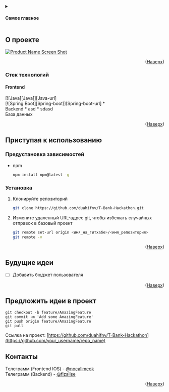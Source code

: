 <a id="readme-top"></a>
<!-- PROJECT SHIELDS -->

<!-- TABLE OF CONTENTS -->
<details>
  <summary><h4>Самое главное</h4></summary>
  <ol>
    <li>
      <a href="#about-the-project">О проекте</a>
      <ul>
        <li><a href="#built-with">Built With</a></li>
      </ul>
    </li>
    <li>
      <a href="#getting-started">Getting Started</a>
      <ul>
        <li><a href="#prerequisites">Prerequisites</a></li>
        <li><a href="#installation">Installation</a></li>
      </ul>
    </li>
    <li><a href="#usage">Usage</a></li>
    <li><a href="#roadmap">Roadmap</a></li>
    <li><a href="#contributing">Contributing</a></li>
    <li><a href="#license">License</a></li>
    <li><a href="#contact">Contact</a></li>
    <li><a href="#acknowledgments">Acknowledgments</a></li>
  </ol>
</details>



<!-- ABOUT THE PROJECT -->
## О проекте

[![Product Name Screen Shot][product-screenshot]](https://example.com)

<p align="right">(<a href="#readme-top">Наверх</a>)</p>

### Стек технологий
<h4>Frontend</h4>
[![Java][Java]][Java-url]<br>
[![Spring Boot][Spring-boot]][Spring-boot-url]
* 
<br>
Backend
* asd
* sdasd<br>
База данных
<p align="right">(<a href="#readme-top">Наверх</a>)</p>



<!-- GETTING STARTED -->
## Приступая к использованию

###  Предустановка зависимостей

* npm
  ```sh
  npm install npm@latest -g
  ```

### Установка

1. Клонируйте репозиторий
   ```sh
   git clone https://github.com/duahifnv/T-Bank-Hackathon.git
   ```
   
2. Измените удаленный URL-адрес git, чтобы избежать случайных отправок в базовый проект
   ```sh
   git remote set-url origin <имя_на_гитхабе>/<имя_репозитория>
   git remote -v
   ```

<p align="right">(<a href="#readme-top">Наверх</a>)</p>


<!-- ROADMAP -->
## Будущие идеи

- [ ] Добавить бюджет пользователя

<p align="right">(<a href="#readme-top">Наверх</a>)</p>



<!-- CONTRIBUTING -->
## Предложить идеи в проект
```shell
git checkout -b feature/AmazingFeature
git commit -m 'Add some AmazingFeature'
git push origin feature/AmazingFeature
git pull
```
Ссылка на проект: [https://github.com/duahifnv/T-Bank-Hackathon](https://github.com/your_username/repo_name)


<!-- CONTACT -->
## Контакты
Телеграмм (Frontend IOS) - [@nocallmeok](https://t.me/nocallmeok)<br>
Телеграмм (Backend) - [@fizalise](https://t.me/fizalise)

<p align="right">(<a href="#readme-top">Наверх</a>)</p>



<!-- MARKDOWN LINKS & IMAGES -->
<!-- https://www.markdownguide.org/basic-syntax/#reference-style-links -->
[contributors-shield]: https://img.shields.io/github/contributors/othneildrew/Best-README-Template.svg?style=for-the-badge
[contributors-url]: https://github.com/othneildrew/Best-README-Template/graphs/contributors
[forks-shield]: https://img.shields.io/github/forks/othneildrew/Best-README-Template.svg?style=for-the-badge
[forks-url]: https://github.com/othneildrew/Best-README-Template/network/members
[stars-shield]: https://img.shields.io/github/stars/othneildrew/Best-README-Template.svg?style=for-the-badge
[stars-url]: https://github.com/othneildrew/Best-README-Template/stargazers
[issues-shield]: https://img.shields.io/github/issues/othneildrew/Best-README-Template.svg?style=for-the-badge
[issues-url]: https://github.com/othneildrew/Best-README-Template/issues
[license-shield]: https://img.shields.io/github/license/othneildrew/Best-README-Template.svg?style=for-the-badge
[license-url]: https://github.com/othneildrew/Best-README-Template/blob/master/LICENSE.txt
[linkedin-shield]: https://img.shields.io/badge/-LinkedIn-black.svg?style=for-the-badge&logo=linkedin&colorB=555
[linkedin-url]: https://linkedin.com/in/othneildrew
[product-screenshot]: images/screenshot.png
[JQuery.com]: https://img.shields.io/badge/jQuery-0769AD?style=for-the-badge&logo=jquery&logoColor=white
[JQuery-url]: https://jquery.com
[Spring-boot]: https://img.shields.io/badge/SpringBoot-6DB33F?style=flat-square&logo=Spring&logoColor=white
[Spring-boot-url]: https://spring.io/projects/spring-boot
[Java]: https://img.shields.io/badge/Java-ED8B00?style=for-the-badge&logo=openjdk&logoColor=white
[Java-url]: https://openjdk.org/
